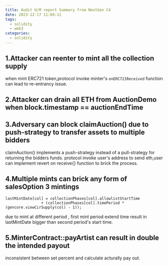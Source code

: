 ```yaml
---
title: Audit H/M report Summary from NextGen C4
date: 2023-12-17 11:04:11
tags:
  - solidity
  - web3
categories:
  - solidity
---
```


## 1.Attacker can reenter to mint all the collection supply
when mint ERC721 token,protocol invoke minter's `onERC721Received` function can lead to re-entrancy issue.

## 2.Attacker can drain all ETH from AuctionDemo when block.timestamp == auctionEndTime 

## 3.Adversary can block claimAuction() due to push-strategy to transfer assets to multiple bidders
claimAuction() implements a push-strategy instead of a pull-strategy for returning the bidders funds.
protocol invoke user's address to send eth,user can implement revert on receive{} function to brick the process.

## 4.Multiple mints can brick any form of salesOption 3 mintings
```solidity
lastMintDate[col] = collectionPhases[col].allowlistStartTime
                + (collectionPhases[col].timePeriod * (gencore.viewCirSupply(col) - 1));
```
due to mint at different period , first mint period extend time result in lastMintDate bigger than second period's start time.

## 5.MinterContract::payArtist can result in double the intended payout
inconsistent between set percent and calculate acturally pay out.
